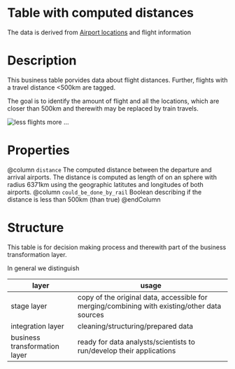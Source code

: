 
# Table with computed distances
The data is derived from [Airport locations](#/dataObjects/int_airports) and flight information


# Description
This business table porvides data about flight distances.
Further, flights with a travel distance <500km are tagged. 

The goal is to identify the amount of flight and all the locations, which are closer than 500km and therewith may be replaced by train travels. 

![less flights more ...](description/dataObjects/train.png)

# Properties

@column `distance` The computed distance between the departure and arrival airports. The distance is computed as length of on an sphere with radius 6371km using the geographic latitutes and longitudes of both airports.
@column `could_be_done_by_rail` Boolean describing if the distance is less than 500km (than true)
@endColumn

# Structure

This table is for decision making process and therewith part of the business transformation layer. 

In general we distinguish

| layer | usage |
|-------|-------|
| stage layer | copy of the original data, accessible for merging/combining with existing/other data sources |
| integration layer | cleaning/structuring/prepared data |
| business transformation layer | ready for data analysts/scientists to run/develop their applications |
